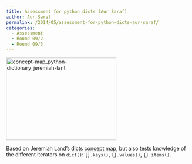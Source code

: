 ```yaml
---
title: Assessment for python dicts (Aur Saraf)
author: Aur Saraf
permalink: /2014/05/assessment-for-python-dicts-aur-saraf/
categories:
  - Assessment
  - Round 09/2
  - Round 09/3
---
```

[<img src="http://teaching.software-carpentry.org/wp-content/uploads/2014/04/concept-map_python-dictionary_jeremiah-lant-300x225.jpg" alt="concept-map_python-dictionary_jeremiah-lant" width="300" height="225" class="alignnone size-medium wp-image-6864" />][1]

Based on Jeremiah Land&#8217;s [dicts concept map][2], but also tests knowledge of the different iterators on `dict()`: `{}.keys()`, `{}.values()`, `{}.items()`.

 [1]: http://teaching.software-carpentry.org/wp-content/uploads/2014/04/concept-map_python-dictionary_jeremiah-lant.jpg
 [2]: http://teaching.software-carpentry.org/2014/04/30/concept-map-for-python-dictionaries/
